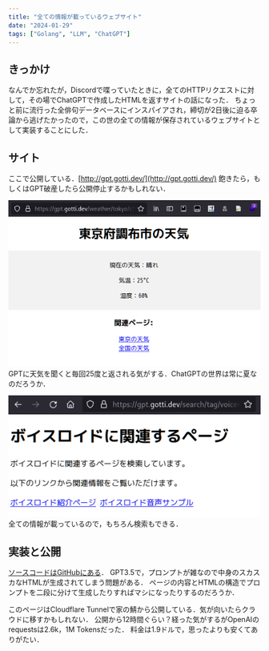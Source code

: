 ```yaml
---
title: "全ての情報が載っているウェブサイト"
date: "2024-01-29"
tags: ["Golang", "LLM", "ChatGPT"]
---
```


## きっかけ

なんでか忘れたが，Discordで喋っていたときに，全てのHTTPリクエストに対して，その場でChatGPTで作成したHTMLを返すサイトの話になった．
ちょっと前に流行った全俳句データベースにインスパイアされ，締切が2日後に迫る卒論から逃げたかったので，この世の全ての情報が保存されているウェブサイトとして実装することにした．

## サイト

ここで公開している．[http://gpt.gotti.dev/](http://gpt.gotti.dev/)
飽きたら，もしくはGPT破産したら公開停止するかもしれない．

![調布の天気](./weather.png)
GPTに天気を聞くと毎回25度と返される気がする．ChatGPTの世界は常に夏なのだろうか．

![検索エンジン](./search-engine.png)
全ての情報が載っているので，もちろん検索もできる．

## 実装と公開

[ソースコードはGitHubにある](https://github.com/gotti/random-webserver)．
GPT3.5で，プロンプトが雑なので中身のスカスカなHTMLが生成されてしまう問題がある．
ページの内容とHTMLの構造でプロンプトを二段に分けて生成したりすればマシになったりするのだろうか．

このページはCloudflare Tunnelで家の鯖から公開している．気が向いたらクラウドに移すかもしれない．
公開から12時間ぐらい？経った気がするがOpenAIのrequestsは2.6k，1M Tokensだった．
料金は1.9ドルで，思ったよりも安くてありがたい．
